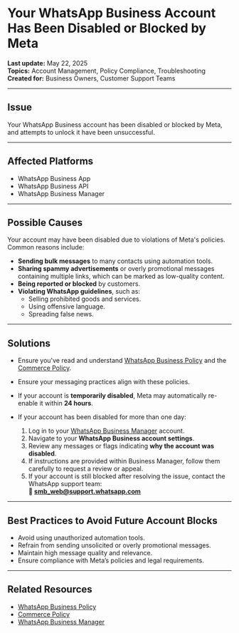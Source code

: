 # Your WhatsApp Business Account Has Been Disabled or Blocked by Meta

**Last update:** May 22, 2025  
**Topics:** Account Management, Policy Compliance, Troubleshooting  
**Created for:** Business Owners, Customer Support Teams

---

## Issue

Your WhatsApp Business account has been disabled or blocked by Meta, and attempts to unlock it have been unsuccessful.

---

## Affected Platforms

- WhatsApp Business App  
- WhatsApp Business API  
- WhatsApp Business Manager

---

## Possible Causes

Your account may have been disabled due to violations of Meta's policies. Common reasons include:

- **Sending bulk messages** to many contacts using automation tools.  
- **Sharing spammy advertisements** or overly promotional messages containing multiple links, which can be marked as low-quality content.  
- **Being reported or blocked** by customers.  
- **Violating WhatsApp guidelines**, such as:
  - Selling prohibited goods and services.  
  - Using offensive language.  
  - Spreading false news.

---

## Solutions

- Ensure you've read and understand [WhatsApp Business Policy](https://www.whatsapp.com/legal/business-policy/) and the [Commerce Policy](https://www.facebook.com/policies/commerce).
- Ensure your messaging practices align with these policies.

- If your account is **temporarily disabled**, Meta may automatically re-enable it within **24 hours**.

- If your account has been disabled for more than one day:  
  1. Log in to your [WhatsApp Business Manager](https://business.facebook.com/) account.  
  2. Navigate to your **WhatsApp Business account settings**.  
  3. Review any messages or flags indicating **why the account was disabled**.
  4. If instructions are provided within Business Manager, follow them carefully to request a review or appeal.
  5. If your account is still blocked after resolving the issue,  contact the WhatsApp support team:  
  **📧 smb_web@support.whatsapp.com**

---

## Best Practices to Avoid Future Account Blocks

- Avoid using unauthorized automation tools.  
- Refrain from sending unsolicited or overly promotional messages.  
- Maintain high message quality and relevance.  
- Ensure compliance with Meta’s policies and legal requirements.

---

## Related Resources

- [WhatsApp Business Policy](https://www.whatsapp.com/legal/business-policy/)  
- [Commerce Policy](https://www.facebook.com/policies/commerce)  
- [WhatsApp Business Manager](https://business.facebook.com/)
